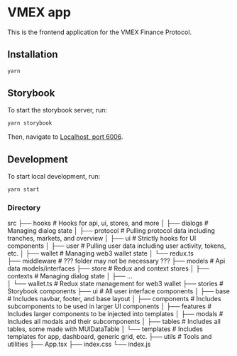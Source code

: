 # VMEX app

This is the frontend application for the VMEX Finance Protocol.

## Installation

``` bash
yarn
```

## Storybook

To start the storybook server, run:
``` bash
yarn storybook
```

Then, navigate to [Localhost, port 6006](localhost:6006).

## Development

To start local development, run:
``` bash
yarn start
```

### Directory

src
├── hooks                   # Hooks for api, ui, stores, and more
│   ├── dialogs             # Managing dialog state
│   ├── protocol            # Pulling protocol data including tranches, markets, and overview
│   ├── ui                  # Strictly hooks for UI components
│   ├── user                # Pulling user data including user activity, tokens, etc.
│   ├── wallet              # Managing web3 wallet state
│   └── redux.ts    
├── middleware              # ??? folder may not be necessary ???
├── models                  # Api data models/interfaces
├── store                   # Redux and context stores
│   ├── contexts            # Managing dialog state
│   ├── ...           
│   └── wallet.ts           # Redux state management for web3 wallet
├── stories                 # Storybook components
├── ui                      # All user interface components
│   ├── base                # Includes navbar, footer, and base layout
│   ├── components          # Includes subcomponents to be used in larger UI components
│   ├── features            # Includes larger components to be injected into templates
│   ├── modals              # Includes all modals and their subcomponents
│   ├── tables              # Includes all tables, some made with MUIDataTable
│   └── templates           # Includes templates for app, dashboard, generic grid, etc.
├── utils                   # Tools and utilities
├── App.tsx
├── index.css
└── index.js